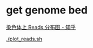 
# get genome bed

[染色体上 Reads 分布图 - 知乎](https://zhuanlan.zhihu.com/p/605641464)

[./plot_reads.sh](./plot_reads.sh)